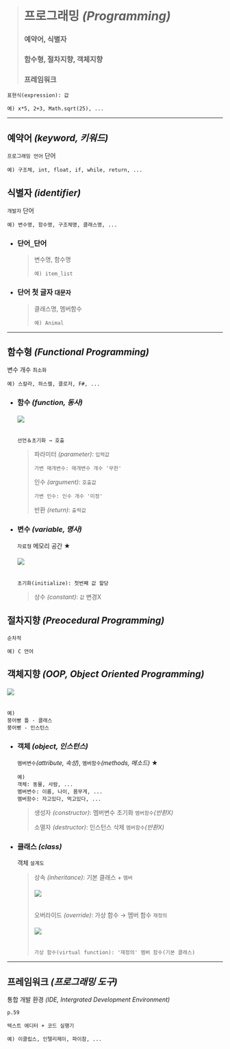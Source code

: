 ># 프로그래밍 *(Programming)*
>
>### 예약어, 식별자 
>### 함수형, 절차지향, 객체지향
>### 프레임워크
```
표현식(expression): 값

예) x*5, 2+3, Math.sqrt(25), ...
```
---

## 예약어 *(keyword, 키워드)*
`프로그래밍 언어` 단어
```angular2html
예) 구조체, int, float, if, while, return, ...
```

## 식별자 *(identifier)*
`개발자` 단어
```
예) 변수명, 함수명, 구조체명, 클래스명, ...
```

+ ### 단어`_`단어
  >변수명, 함수명
  >```
  >예) item_list
  >```

+ ### 단어 첫 글자 `대문자`
  >클래스명, 멤버함수
  >```
  >예) Animal
  >```

---

## 함수형 *(Functional Programming)*
변수 개수 `최소화`
```angular2html
예) 스칼라, 하스켈, 클로저, F#, ...
```

+ ### 함수 *(function, 동사)*
  ###### <img src = 'img/함수.png'>
  ```
  선언＆초기화 → 호출
  ```
  >파라미터 *(parameter)*: `입력값`
  >```
  >가변 매개변수: 매개변수 개수 '무한'
  >```
  >인수 *(argument)*: `호출값`
  >```
  >가변 인수: 인수 개수 '미정'
  >```
  >반환 *(return)*: `출력값`

+ ### 변수 *(variable, 명사)*
  `자료형` 메모리 공간 ★
  ###### <img src = 'img/변수.png'>
  ```
  초기화(initialize): 첫번째 값 할당
  ```
  >상수 *(constant)*: `값` 변경X

## 절차지향 *(Preocedural Programming)*
`순차적`
```angular2html
예) C 언어
```

## 객체지향 *(OOP, Object Oriented Programming)*
###### <img src = 'img/객체지향 프로그래밍.png'>
```
예)
붕어빵 틀 - 클래스
붕어빵 - 인스턴스
```

+ ### 객체 *(object, 인스턴스)*
  `멤버변수`*(attribute, 속성)*, `멤버함수`*(methods, 메소드)* ★
  ```
  예) 
  객체: 동물, 사람, ...
  멤버변수: 이름, 나이, 몸무게, ...
  멤버함수: 자고있다, 먹고있다, ...
  ```
  >생성자 *(constructor)*: 멤버변수 초기화 `멤버함수`*(반환X)*
  >
  >소멸자 *(destructor)*: 인스턴스 삭제 `멤버함수`*(반환X)*


+ ### 클래스 *(class)*
  객체 `설계도`
  >상속 *(inheritance)*: 기본 클래스 + `멤버` 
  >###### <img src = 'img/상속.png'>
  > 
  >오버라이드 *(override)*: 가상 함수 → 멤버 함수 `재정의`
  >###### <img src = 'img/오버라이드.png'>
  >```
  >가상 함수(virtual function): '재정의' 멤버 함수(기본 클래스)
  >```

---

## 프레임워크 *(프로그래밍 도구)*
통합 개발 환경 *(IDE, Intergrated Development Environment)*
```angular2html
p.59

텍스트 에디터 + 코드 실행기

예) 이클립스, 인텔리제이, 파이참, ...
```
